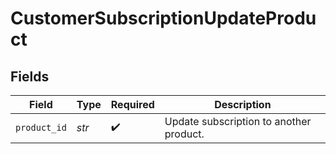 # CustomerSubscriptionUpdateProduct


## Fields

| Field                                   | Type                                    | Required                                | Description                             |
| --------------------------------------- | --------------------------------------- | --------------------------------------- | --------------------------------------- |
| `product_id`                            | *str*                                   | :heavy_check_mark:                      | Update subscription to another product. |